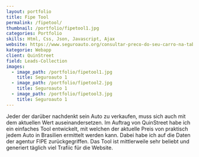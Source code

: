 ```yaml
---
layout: portfolio
title: Fipe Tool
permalink: /fipetool/
thumbnail: /portfolio/fipetool1.jpg
categories: Portfolio 
skills: Html, Css, Json, Javascript, Ajax
website: https://www.seguroauto.org/consultar-preco-do-seu-carro-na-tabela-fipe/
kategorie: Webapp
client: QuinStreet
field: Leads-Collection
images:
  - image_path: /portfolio/fipetool1.jpg
    title: Seguroauto 1
  - image_path: /portfolio/fipetool2.jpg
    title: Seguroauto 1
  - image_path: /portfolio/fipetool3.jpg
    title: Seguroauto 1
---
```


Jeder der darüber nachdenkt sein Auto zu verkaufen, muss sich auch mit dem aktuellen Wert auseinandersetzen. Im Auftrag von QuinStreet habe ich ein einfaches Tool entwickelt, mit welchen der aktuelle Preis von praktisch jedem Auto in Brasilien ermittelt werden kann. Dabei habe ich auf die Daten der agentur FIPE zurückgegriffen. Das Tool ist mittlerweile sehr beliebt und generiert täglich viel Trafiic für die Website.
